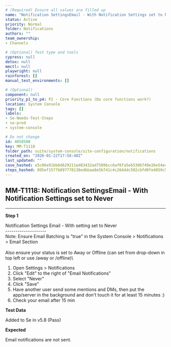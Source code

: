 ```yaml
---
# (Required) Ensure all values are filled up
name: "Notification SettingsEmail - With Notification Settings set to Never"
status: Active
priority: Normal
folder: Notifications
authors: ""
team_ownership: 
- Channels

# (Optional) Test type and tools
cypress: null
detox: null
mmctl: null
playwright: null
rainforest: []
manual_test_environments: []

# (Optional)
component: null
priority_p1_to_p4: P2 - Core Functions (Do core functions work?)
location: System Console
tags: []
labels: 
- Se-Needs-Test-Steps
- se-prod
- system-console

# Do not change
id: 4058508
key: MM-T1118
folder_path: suite/system-console/site-configuration/notifications
created_on: "2020-01-22T17:58:48Z"
last_updated: ""
case_hashed: e5c06e91bb6d629211ed83432ad7509bcc6af6fa5eb5306749e26e54e472a1b91f7e022774ae17a8a84e9f4bf941340e
steps_hashed: 095ef1577b897778138edbbaa8e5b741c4c264ddc502cbfd0fe4059c51d01acf64df34a383299b4a8b6bf605e60f1f6b
---
```


## MM-T1118: Notification SettingsEmail - With Notification Settings set to Never

---

**Step 1**

Notification Settings Email - With setting set to Never\
\--------------------\
Note: Ensure Email Batching is "true" in the System Console > Notifications > Email Section\
\
Also ensure your status is set to Away or Offline (can set from drop-down in top left or use /away or /offline)\\

1. Open Settings > Notifications
2. Click "Edit" to the right of "Email Notifications"
3. Select "Never"
4. Click "Save"
5. Have another user send some mentions and DMs, then put the app/server in the background and don't touch it for at least 15 minutes :)
6. Check your email after 15 min

**Test Data**

Added to Se in v5.8 (Pass)

**Expected**

Email notifications are not sent.

